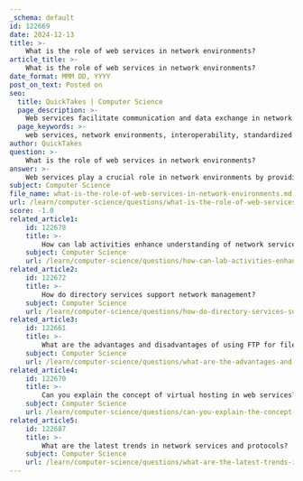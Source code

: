 ```yaml
---
_schema: default
id: 122669
date: 2024-12-13
title: >-
    What is the role of web services in network environments?
article_title: >-
    What is the role of web services in network environments?
date_format: MMM DD, YYYY
post_on_text: Posted on
seo:
  title: QuickTakes | Computer Science
  page_description: >-
    Web services facilitate communication and data exchange in network environments, enabling interoperability between diverse applications through standardized protocols like SOAP and REST, while supporting cloud computing and ensuring flexible, cost-efficient solutions.
  page_keywords: >-
    web services, network environments, interoperability, standardized protocols, SOAP, REST, loose coupling, network dependency, cloud computing integration, protocol stack, cost efficiency
author: QuickTakes
question: >-
    What is the role of web services in network environments?
answer: >-
    Web services play a crucial role in network environments by providing standardized interfaces that enable software applications to communicate with each other over a network using internet protocols, primarily HTTP. This interoperability allows disparate systems to exchange data in a platform-neutral and language-independent manner, facilitating seamless integration across various applications.\n\nKey aspects of the role of web services in network environments include:\n\n1. **Interoperability**: Web services allow different applications, regardless of their underlying technologies or programming languages, to interact and share data. This is particularly important in heterogeneous environments where systems may be built on different platforms.\n\n2. **Standardized Protocols**: Web services utilize standard industry protocols such as SOAP (Simple Object Access Protocol) and REST (Representational State Transfer). SOAP, for instance, is a lightweight protocol designed for exchanging structured information in a decentralized environment, using XML to define an extensible messaging framework.\n\n3. **Loose Coupling**: Web services are designed to be loosely coupled, meaning that the client and server can evolve independently. This reduces dependencies and allows for more flexible system architecture.\n\n4. **Network Dependency**: The successful operation of web services heavily relies on network connectivity. Any issues or downtime in the network can disrupt communication between applications and services, highlighting the importance of a robust network infrastructure.\n\n5. **Cloud Computing Integration**: Web services are integral to cloud computing, allowing functionalities to be delivered over the network. They can be found and invoked over the internet, enabling clients to access services and data hosted in the cloud.\n\n6. **Protocol Stack**: The web service protocol stack typically includes layers such as service transport protocols (e.g., HTTP, SMTP), XML messaging, and service description protocols (e.g., WSDL - Web Services Description Language). This stack defines how web services interact and communicate with each other.\n\n7. **Cost Efficiency**: By using standard protocols like SOAP, web services can reduce costs associated with proprietary solutions, making them a more economical choice for businesses.\n\nIn summary, web services are essential for enabling communication and data exchange in network environments, providing a flexible, standardized, and efficient means for applications to interact across diverse systems.
subject: Computer Science
file_name: what-is-the-role-of-web-services-in-network-environments.md
url: /learn/computer-science/questions/what-is-the-role-of-web-services-in-network-environments
score: -1.0
related_article1:
    id: 122678
    title: >-
        How can lab activities enhance understanding of network services and protocols?
    subject: Computer Science
    url: /learn/computer-science/questions/how-can-lab-activities-enhance-understanding-of-network-services-and-protocols
related_article2:
    id: 122672
    title: >-
        How do directory services support network management?
    subject: Computer Science
    url: /learn/computer-science/questions/how-do-directory-services-support-network-management
related_article3:
    id: 122661
    title: >-
        What are the advantages and disadvantages of using FTP for file services?
    subject: Computer Science
    url: /learn/computer-science/questions/what-are-the-advantages-and-disadvantages-of-using-ftp-for-file-services
related_article4:
    id: 122670
    title: >-
        Can you explain the concept of virtual hosting in web services?
    subject: Computer Science
    url: /learn/computer-science/questions/can-you-explain-the-concept-of-virtual-hosting-in-web-services
related_article5:
    id: 122687
    title: >-
        What are the latest trends in network services and protocols?
    subject: Computer Science
    url: /learn/computer-science/questions/what-are-the-latest-trends-in-network-services-and-protocols
---
```


&nbsp;